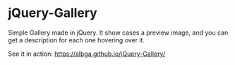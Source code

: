 # jQuery-Gallery
Simple Gallery made in jQuery. It show cases a preview image, and you can get a description for each one hovering over it.

See it in action: https://albga.github.io/jQuery-Gallery/
